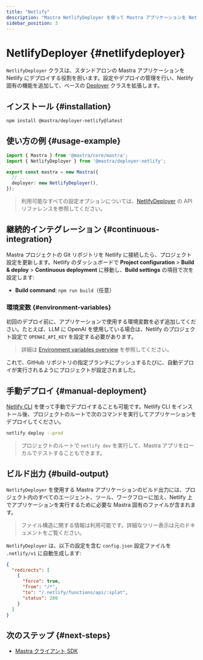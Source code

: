 ```yaml
---
title: "Netlify"
description: "Mastra NetlifyDeployer を使って Mastra アプリケーションを Netlify にデプロイする方法を学ぶ"
sidebar_position: 3
---
```


# NetlifyDeployer \{#netlifydeployer\}

`NetlifyDeployer` クラスは、スタンドアロンの Mastra アプリケーションを Netlify にデプロイする役割を担います。設定やデプロイの管理を行い、Netlify 固有の機能を追加して、ベースの [Deployer](/docs/reference/deployer) クラスを拡張します。

## インストール \{#installation\}

```bash copy
npm install @mastra/deployer-netlify@latest
```

## 使い方の例 \{#usage-example\}

```typescript filename="src/mastra/index.ts" showLineNumbers copy
import { Mastra } from '@mastra/core/mastra';
import { NetlifyDeployer } from '@mastra/deployer-netlify';

export const mastra = new Mastra({
  // ...
  deployer: new NetlifyDeployer(),
});
```

> 利用可能なすべての設定オプションについては、[NetlifyDeployer](/docs/reference/deployer/netlify) の API リファレンスを参照してください。

## 継続的インテグレーション \{#continuous-integration\}

Mastra プロジェクトの Git リポジトリを Netlify に接続したら、プロジェクト設定を更新します。Netlify のダッシュボードで **Project configuration** &gt; **Build &amp; deploy** &gt; **Continuous deployment** に移動し、**Build settings** の項目で次を設定します:

* **Build command**: `npm run build`（任意）

### 環境変数 \{#environment-variables\}

初回のデプロイ前に、アプリケーションで使用する環境変数を必ず追加してください。たとえば、LLM に OpenAI を使用している場合は、Netlify のプロジェクト設定で `OPENAI_API_KEY` を設定する必要があります。

> 詳細は [Environment variables overview](https://docs.netlify.com/environment-variables/overview/) を参照してください。

これで、GitHub リポジトリの指定ブランチにプッシュするたびに、自動デプロイが実行されるようにプロジェクトが設定されました。

## 手動デプロイ \{#manual-deployment\}

[Netlify CLI](https://docs.netlify.com/cli/get-started/) を使って手動でデプロイすることも可能です。Netlify CLI をインストール後、プロジェクトのルートで次のコマンドを実行してアプリケーションをデプロイしてください。

```bash copy
netlify deploy --prod
```

> プロジェクトのルートで `netlify dev` を実行して、Mastra アプリをローカルでテストすることもできます。

## ビルド出力 \{#build-output\}

`NetlifyDeployer` を使用する Mastra アプリケーションのビルド出力には、プロジェクト内のすべてのエージェント、ツール、ワークフローに加え、Netlify 上でアプリケーションを実行するために必要な Mastra 固有のファイルが含まれます。

> ファイル構造に関する情報は利用可能です。詳細なツリー表示は元のドキュメントをご覧ください。

`NetlifyDeployer` は、以下の設定を含む `config.json` 設定ファイルを `.netlify/v1` に自動生成します:

```json
{
  "redirects": [
    {
      "force": true,
      "from": "/*",
      "to": "/.netlify/functions/api/:splat",
      "status": 200
    }
  ]
}
```

## 次のステップ \{#next-steps\}

* [Mastra クライアント SDK](/docs/reference/client-js/mastra-client)